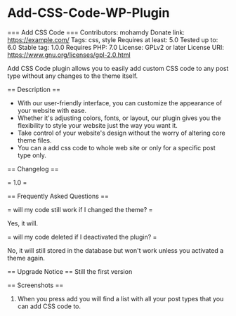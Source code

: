 # Add-CSS-Code-WP-Plugin
=== Add CSS Code ===
Contributors: mohamdy
Donate link: https://example.com/
Tags: css, style
Requires at least: 5.0
Tested up to: 6.0
Stable tag: 1.0.0
Requires PHP: 7.0
License: GPLv2 or later
License URI: https://www.gnu.org/licenses/gpl-2.0.html


Add CSS Code plugin allows you to easily add custom CSS code to any post type without any changes to the theme itself.


== Description ==

* With our user-friendly interface, you can customize the appearance of your website with ease.
* Whether it's adjusting colors, fonts, or layout, our plugin gives you the flexibility to style your website just the way you want it.
* Take control of your website's design without the worry of altering core theme files.
* You can a add css code to whole web site or only for a specific post type only.




== Changelog ==

= 1.0 =


== Frequently Asked Questions ==

= will my code still work if I changed the theme? =

Yes, it will.

= will my code deleted if I deactivated the plugin? =

No, it will still stored in the database but won't work unless you activated a theme again.

== Upgrade Notice ==
Still the first version


== Screenshots ==

1. When you press add you will find a list with all your post types that you can add CSS code to.

